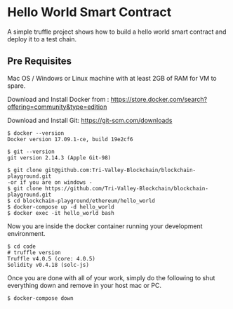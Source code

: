 # Hello World Smart Contract

A simple truffle project shows how to build a hello world smart contract and deploy it to a test chain.

## Pre Requisites

Mac OS / Windows or Linux machine with at least 2GB of RAM for VM to spare.

Download and Install Docker from : https://store.docker.com/search?offering=community&type=edition

Download and Install Git: https://git-scm.com/downloads

~~~shell
$ docker --version
Docker version 17.09.1-ce, build 19e2cf6

$ git --version
git version 2.14.3 (Apple Git-98)
~~~

```shell
$ git clone git@github.com:Tri-Valley-Blockchain/blockchain-playground.git
-or if you are on windows -
$ git clone https://github.com/Tri-Valley-Blockchain/blockchain-playground.git
$ cd blockchain-playground/ethereum/hello_world
$ docker-compose up -d hello_world 
$ docker exec -it hello_world bash
```

Now you are inside the docker container running your development environment. 

```shell
$ cd code
# truffle version
Truffle v4.0.5 (core: 4.0.5)
Solidity v0.4.18 (solc-js)
```

Once you are done with all of your work, simply do the following to shut everything down and remove in your host mac or PC.

```shell
$ docker-compose down
```

